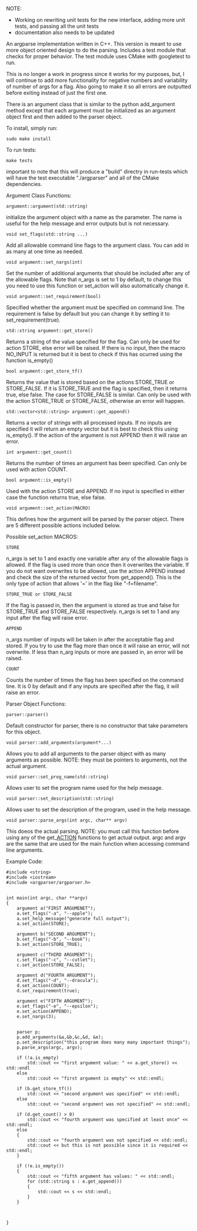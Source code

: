 NOTE:
- Working on rewriting unit tests for the new interface, adding more unit tests, and passing all the unit tests
- documentation also needs to be updated


An argparse implementation written in C++. This version is meant to use more object oriented design to do the parsing. Includes a test module that checks for proper behavior. The test module uses CMake with googletest to run.

This is no longer a work in progress since it works for my purposes, but, I will continue to add more functionality for negative numbers and variability of number of args for a flag. Also going to make it so all errors are outputted before exiting instead of just the first one. 


There is an argument class that is similar to the python add_argument method except that each argument must be initialized as an argument object first and then added to the parser object. 

To install, simply run:

    sudo make install 

To run tests:

    make tests

important to note that this will produce a "build" directry in run-tests which will have the test executable "./argparser" and all of the CMake dependencies.


Argument Class Functions:

    argument::argument(std::string)

initialize the argument object with a name as the parameter. The name is useful for the help message and error outputs but is not necessary.

    void set_flags(std::string ...)

Add all allowable command line flags to the argument class. You can add in as many at one time as needed.

    void argument::set_nargs(int)

Set the number of additional arguments that should be included after any of the allowable flags. Note that n_args is set to 1 by default, to change this you need to use this function or set_action will also automatically change it.

    void argument::set_requirement(bool)

Specified whether the argument must be specified on command line. The requirement is false by default but you can change it by setting it to set_requirement(true). 

    std::string argument::get_store()

Returns a string of the value specified for the flag. Can only be used for action STORE, else error will be raised. If there is no input, then the macro NO_INPUT is returned but it is best to check if this has ocurred using the function is_empty() 

    bool argument::get_store_tf()

Returns the value that is stored based on the actions STORE_TRUE or STORE_FALSE. If it is STORE_TRUE and the flag is specified, then it returns true, else false. The case for STORE_FALSE is similar. Can only be used with the action STORE_TRUE or STORE_FALSE, otherwise an error will happen.
    
    std::vector<std::string> argument::get_append()

Returns a vector of strings with all processed inputs. If no inputs are specified it will return an empty vector but it is best to check this using is_empty(). If the action of the argument is not APPEND then it will raise an error.

    int argument::get_count()

Returns the number of times an argument has been specified. Can only be used with action COUNT.

    bool argument::is_empty()

Used with the action STORE and APPEND. If no input is specified in either case the function returns true, else false.

    void argument::set_action(MACRO)

This defines how the argument will be parsed by the parser object. There are 5 different possible actions included below.

Possible set_action MACROS:

    STORE

n_args is set to 1 and exactly one variable after any of the allowable flags is allowed. If the flag is used more than once then it overwrites the variable. If you do not want overwrites to be allowed, use the action APPEND instead and check the size of the returned vector from get_append(). This is the only type of action that allows '=' in the flag like "-f=filename".

    STORE_TRUE or STORE_FALSE

If the flag is passed in, then the argument is stored as true and false for STORE_TRUE and STORE_FALSE respectively. n_args is set to 1 and any input after the flag will raise error.

    APPEND

n_args number of inputs will be taken in after the acceptable flag and stored. If you try to use the flag more than once it will raise an error, will not overwrite. If less than n_arg inputs or more are passed in, an error will be raised.

    COUNT

Counts the number of times the flag has been specified on the command line. It is 0 by default and if any inputs are specified after the flag, it will raise an error.


Parser Object Functions:

    parser::parser()

Default constructor for parser, there is no constructor that take parameters for this object.

    void parser::add_arguments(argument*...)

Allows you to add all arguments to the parser object with as many arguments as possible. NOTE: they must be pointers to arguments, not the actual argument.

    void parser::set_prog_name(std::string)

Allows user to set the program name used for the help message.

    void parser::set_description(std::string)

Allows user to set the description of the program, used in the help message.

    void parser::parse_args(int argc, char** argv)

This doeos the actual parsing. NOTE: you must call this function before using any of the get_[ACTION]() functions to get actual output. argc and argv are the same that are used for the main function when accessing command line arguments.

    
Example Code:

    #include <string>
    #include <iostream>
    #include <argparser/argparser.h>


    int main(int argc, char **argv) 
    {
        argument a("FIRST ARGUMENET");
        a.set_flags("-a", "--apple");
        a.set_help_message("generate full output");
        a.set_action(STORE);

        argument b("SECOND ARGUMENT");
        b.set_flags("-b", "--book");
        b.set_action(STORE_TRUE);

        argument c("THIRD ARGUMENT");
        c.set_flags("-c", "--cutlet");
        c.set_action(STORE_FALSE);

        argument d("FOURTH ARGUMENT");
        d.set_flags("-d", "--dracula");
        d.set_action(COUNT);
        d.set_requirement(true);

        argument e("FIFTH ARGUMENT");
        e.set_flags("-e", "--epsilon");
        e.set_action(APPEND);
        e.set_nargs(3);


        parser p;
        p.add_arguments(&a,&b,&c,&d, &e);
        p.set_description("this program does many many important things");
        p.parse_args(argc, argv);

        if (!a.is_empty)
            std::cout << "first argument value: " << a.get_store() << std::endl
        else
            std::cout << "first argument is empty" << std::endl;    

        if (b.get_store_tf())
            std::cout << "second argument was specified" << std::endl; 
        else
            std::cout << "second argument was not specified" << std::endl;
        
        if (d.get_count() > 0)
            std::cout << "fourth argument was specified at least once" << std::endl;
        else
        {
            std::cout << "fourth argument was not specified << std::endl;
            std::cout << but this is not possible since it is required << std::endl;
        }

        if (!e.is_empty())
        {
            std::cout << "fifth argument has values: " << std::endl;
            for (std::string s : e.get_append())
            {
                std::cout << s << std::endl;
            }
        }



    }






